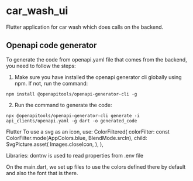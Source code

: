 # car_wash_ui

Flutter application for car wash which does calls on the backend.

## Openapi code generator

To generate the code from openapi.yaml file that comes from the backend, you need to follow the
steps:

1. Make sure you have installed the openapi generator cli globally using npm. If not, run the
   command:

```shell script
npm install @openapitools/openapi-generator-cli -g 
```

2. Run the command to generate the code:

```shell script
npx @openapitools/openapi-generator-cli generate -i api_clients/openapi.yaml -g dart -o generated_code
```

Flutter
To use a svg as an icon, use:
ColorFiltered(
colorFilter: const ColorFilter.mode(AppColors.blue, BlendMode.srcIn),
child: SvgPicture.asset(
Images.closeIcon,
),
),

Libraries:
dontnv is used to read properties from .env file

On the main.dart, we set up files to use the colors defined there by default and also the font that
is there.

